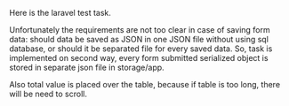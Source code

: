 Here is the laravel test task.

Unfortunately the requirements are not too clear in case of saving form data:
should data be saved as JSON in one JSON file without using sql database, or should it be separated file for every saved data.
So, task is implemented on second way, every form submitted serialized object is stored in separate json file in storage/app.

Also total value is placed over the table, because if table is too long, there will be need to scroll.